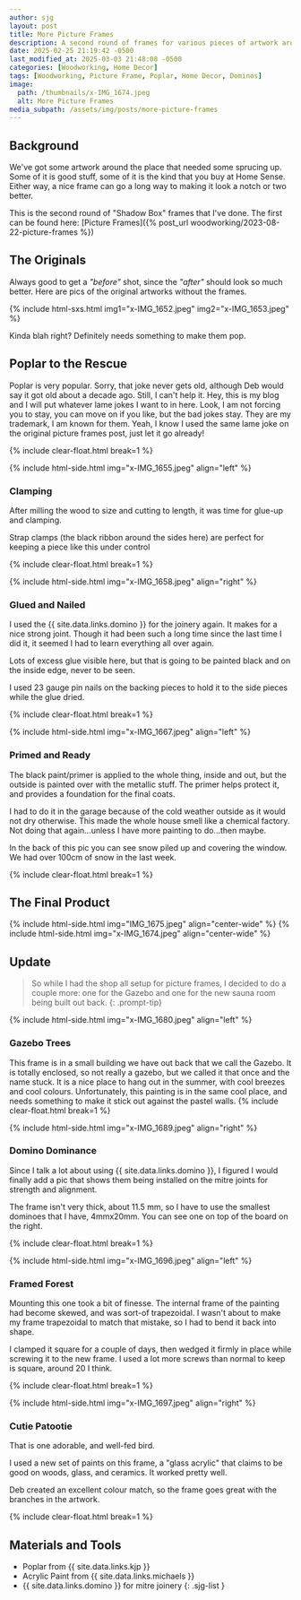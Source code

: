 ```yaml
---
author: sjg
layout: post
title: More Picture Frames
description: A second round of frames for various pieces of artwork around the house
date: 2025-02-25 21:19:42 -0500
last_modified_at: 2025-03-03 21:48:08 -0500
categories: [Woodworking, Home Decor]
tags: [Woodworking, Picture Frame, Poplar, Home Decor, Dominos]
image:
  path: /thumbnails/x-IMG_1674.jpeg
  alt: More Picture Frames
media_subpath: /assets/img/posts/more-picture-frames
---
```

## Background
We've got some artwork around the place that needed some sprucing up.  Some of it is good stuff, some of it is the kind that you buy at Home Sense.  Either way, a nice frame can go a long way to making it look a notch or two better.

This is the second round of "Shadow Box" frames that I've done.  The first can be found here: [Picture Frames]({% post_url woodworking/2023-08-22-picture-frames %})

## The Originals

Always good to get a _"before"_ shot, since the _"after"_ should look so much better.  Here are pics of the original artworks without the frames.

{% include html-sxs.html img1="x-IMG_1652.jpeg" img2="x-IMG_1653.jpeg" %}

Kinda blah right?  Definitely needs something to make them pop.

## Poplar to the Rescue

Poplar is very popular.  Sorry, that joke never gets old, although Deb would say it got old about a decade ago.  Still, I can't help it.  Hey, this is my blog and I will put whatever lame jokes I want to in here.  Look, I am not forcing you to stay, you can move on if you like, but the bad jokes stay.  They are my trademark, I am known for them.  Yeah, I know I used the same lame joke on the original picture frames post, just let it go already!

{% include clear-float.html break=1 %}

{% include html-side.html img="x-IMG_1655.jpeg" align="left" %}

### Clamping

After milling the wood to size and cutting to length, it was time for glue-up and clamping.

Strap clamps (the black ribbon around the sides here) are perfect for keeping a piece like this under control

{% include clear-float.html break=1 %}

{% include html-side.html img="x-IMG_1658.jpeg" align="right" %}

### Glued and Nailed

I used the {{ site.data.links.domino }} for the joinery again.  It makes for a nice strong joint.  Though it had been such a long time since the last time I did it, it seemed I had to learn everything all over again.

Lots of excess glue visible here, but that is going to be painted black and on the inside edge, never to be seen.

I used 23 gauge pin nails on the backing pieces to hold it to the side pieces while the glue dried. 

{% include clear-float.html break=1 %}

{% include html-side.html img="x-IMG_1667.jpeg" align="left" %}

### Primed and Ready

The black paint/primer is applied to the whole thing, inside and out, but the outside is painted over with the metallic stuff.  The primer helps protect it, and provides a foundation for the final coats.

I had to do it in the garage because of the cold weather outside as it would not dry otherwise.  This made the whole house smell like a chemical factory.  Not doing that again...unless I have more painting to do...then maybe.

In the back of this pic you can see snow piled up and covering the window.  We had over 100cm of snow in the last week.

{% include clear-float.html break=1 %}

## The Final Product

{% include html-side.html img="IMG_1675.jpeg" align="center-wide" %}
{% include html-side.html img="x-IMG_1674.jpeg" align="center-wide" %}

## Update

> So while I had the shop all setup for picture frames, I decided to do a couple more: one for the Gazebo and one for the new sauna room being built out back.
{: .prompt-tip}

{% include html-side.html img="x-IMG_1680.jpeg" align="left" %}
### Gazebo Trees

This frame is in a small building we have out back that we call the Gazebo.  It is totally enclosed, so not really a gazebo, but we called it that once and the name stuck.  It is a nice place to hang out in the summer, with cool breezes and cool colours.  Unfortunately, this painting is in the same cool place, and needs something to make it stick out against the pastel walls.
{% include clear-float.html break=1 %}

{% include html-side.html img="x-IMG_1689.jpeg" align="right" %}
### Domino Dominance

Since I talk a lot about using {{ site.data.links.domino }}, I figured I would finally add a pic that shows them being installed on the mitre joints for strength and alignment. 

The frame isn't very thick, about 11.5 mm, so I have to use the smallest dominoes that I have, 4mmx20mm.  You can see one on top of the board on the right. 

{% include clear-float.html break=1 %}

{% include html-side.html img="x-IMG_1696.jpeg" align="left" %}
### Framed Forest

Mounting this one took a bit of finesse.  The internal frame of the painting had become skewed, and was sort-of trapezoidal.  I wasn't about to make my frame trapezoidal to match that mistake, so I had to bend it back into shape.  

I clamped it square for a couple of days, then wedged it firmly in place while screwing it to the new frame.  I used a lot more screws than normal to keep is square, around 20 I think.

{% include clear-float.html break=1 %}


{% include html-side.html img="x-IMG_1697.jpeg" align="right" %}
### Cutie Patootie

That is one adorable, and well-fed bird.

I used a new set of paints on this frame, a "glass acrylic" that claims to be good on woods, glass, and ceramics.  It worked pretty well. 

Deb created an excellent colour match, so the frame goes great with the branches in the artwork.

{% include clear-float.html break=1 %}

## Materials and Tools

- Poplar from {{ site.data.links.kjp }}
- Acrylic Paint from {{ site.data.links.michaels }}
- {{ site.data.links.domino }} for mitre joinery
{: .sjg-list }
